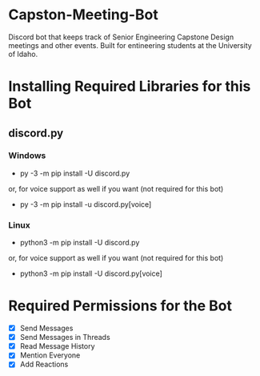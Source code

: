 # Capston-Meeting-Bot
Discord bot that keeps track of Senior Engineering Capstone Design meetings and other events. Built for entineering students at the University of Idaho.

# Installing Required Libraries for this Bot
## discord.py
### Windows
- py \-3 -m pip install -U discord.py

or, for voice support as well if you want (not required for this bot)

- py \-3 -m pip install -u discord.py\[voice\]

### Linux
- python3 -m pip install -U discord.py

or, for voice support as well if you want (not required for this bot)

- python3 -m pip install -U discord.py\[voice\]

# Required Permissions for the Bot
- [x] Send Messages
- [x] Send Messages in Threads
- [x] Read Message History
- [x] Mention Everyone
- [x] Add Reactions

